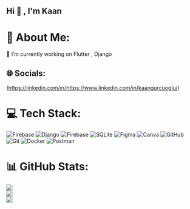 ## Hi 👋 , I'm Kaan

# 💫 About Me:
🔭 I’m currently working on Flutter , Django<br>

## 🌐 Socials:
(https://linkedin.com/in/https://www.linkedin.com/in/kaangurcuoglu/) 

# 💻 Tech Stack:
![Firebase](https://img.shields.io/badge/firebase-%23039BE5.svg?style=for-the-badge&logo=firebase) ![Django](https://img.shields.io/badge/django-%23092E20.svg?style=for-the-badge&logo=django&logoColor=white) ![Firebase](https://img.shields.io/badge/firebase-a08021?style=for-the-badge&logo=firebase&logoColor=ffcd34) ![SQLite](https://img.shields.io/badge/sqlite-%2307405e.svg?style=for-the-badge&logo=sqlite&logoColor=white) ![Figma](https://img.shields.io/badge/figma-%23F24E1E.svg?style=for-the-badge&logo=figma&logoColor=white) ![Canva](https://img.shields.io/badge/Canva-%2300C4CC.svg?style=for-the-badge&logo=Canva&logoColor=white) ![GitHub](https://img.shields.io/badge/github-%23121011.svg?style=for-the-badge&logo=github&logoColor=white) ![Git](https://img.shields.io/badge/git-%23F05033.svg?style=for-the-badge&logo=git&logoColor=white) ![Docker](https://img.shields.io/badge/docker-%230db7ed.svg?style=for-the-badge&logo=docker&logoColor=white) ![Postman](https://img.shields.io/badge/Postman-FF6C37?style=for-the-badge&logo=postman&logoColor=white)
# 📊 GitHub Stats:
![](https://github-readme-stats.vercel.app/api?username=Kaangrc&theme=dark&hide_border=true&include_all_commits=true&count_private=false)<br/>
![](https://github-readme-streak-stats.herokuapp.com/?user=Kaangrc&theme=dark&hide_border=true)<br/>
![](https://github-readme-stats.vercel.app/api/top-langs/?username=Kaangrc&theme=dark&hide_border=true&include_all_commits=true&count_private=false&layout=compact)





